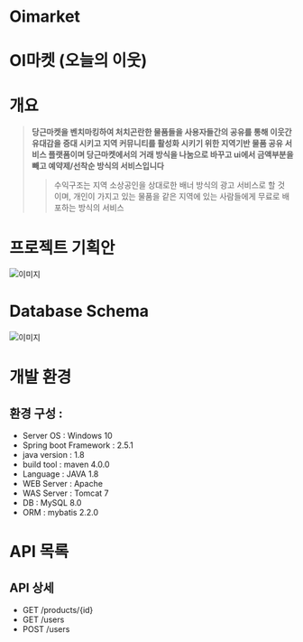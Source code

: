 # Oimarket
# OI마켓 (오늘의 이웃)

# 개요
 
>**당근마켓을 벤치마킹하여 처치곤란한 물품들을 사용자들간의 공유를 통해 이웃간 유대감을 증대 시키고 지역 커뮤니티를 활성화 시키기 위한 지역기반 물품 공유 서비스 플랫폼이며 당근마켓에서의 거래 방식을 나눔으로 바꾸고 ui에서 금액부분을 빼고 예약제/선착순 방식의 서비스입니다**
>>수익구조는 지역 소상공인을 상대로한 배너 방식의 광고 서비스로 할 것 이며, 개인이 가지고 있는 물품을 같은 지역에 있는 사람들에게 무료로 배포하는 방식의 서비스




# 프로젝트 기획안

![이미지](https://user-images.githubusercontent.com/86095143/123190750-1c244f00-d4db-11eb-8939-99e03d909a80.png)


# Database Schema

![이미지](https://user-images.githubusercontent.com/86095143/122889014-5ed01500-d37d-11eb-9f34-bdc18b9f1ede.png)


# 개발 환경
##  환경 구성 : 
+ Server OS : Windows 10
+ Spring boot Framework : 2.5.1
+ java version : 1.8
+ build tool : maven 4.0.0
+ Language : JAVA 1.8
+ WEB Server : Apache 
+ WAS Server : Tomcat 7
+ DB : MySQL 8.0
+ ORM : mybatis 2.2.0

# API 목록
## API 상세
- GET /products/{id}
- GET /users
- POST /users
